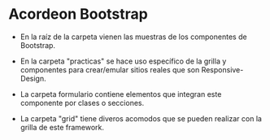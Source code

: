 # Acordeon Bootstrap

- En la raíz de la carpeta vienen las muestras de los componentes de Bootstrap.

- En la carpeta "practicas" se hace uso específico de la grilla y componentes para crear/emular sitios reales que son         Responsive-Design.

- La carpeta formulario contiene elementos que integran este componente por clases o secciones.

- La carpeta "grid" tiene diveros acomodos que se pueden realizar con la grilla de este framework.
